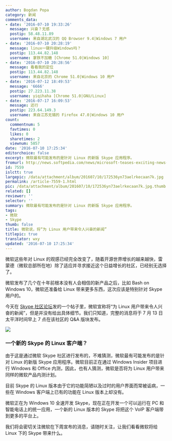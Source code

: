 ```yaml
---
author: Bogdan Popa
category: 新闻
comments_data:
- date: '2016-07-10 19:33:26'
  message: 兴奋？无感
  postip: 58.48.11.89
  username: 来自湖北武汉的 QQ Browser 9.4|Windows 7 用户
- date: '2016-07-10 20:28:19'
  message: linux一键升级Windows吗？
  postip: 113.44.82.148
  username: 拿铁不加糖 [Chrome 51.0|Windows 10]
- date: '2016-07-10 20:28:56'
  message: 看看我的定位
  postip: 113.44.82.148
  username: 来自北京的 Chrome 51.0|Windows 10 用户
- date: '2016-07-12 18:49:53'
  message: '6666'
  postip: 27.223.11.38
  username: yiqihaha [Chrome 51.0|GNU/Linux]
- date: '2016-07-17 16:09:53'
  message: 还行
  postip: 223.64.149.3
  username: 来自江苏无锡的 Firefox 47.0|Windows 10 用户
count:
  commentnum: 5
  favtimes: 0
  likes: 0
  sharetimes: 2
  viewnum: 5857
date: '2016-07-10 17:25:34'
editorchoice: false
excerpt: 微软最有可能发布的是针对 Linux 的新版 Skype 应用程序。
fromurl: http://news.softpedia.com/news/microsoft-teases-exciting-news-for-linux-users-506145.shtml
id: 7559
islctt: true
largepic: /data/attachment/album/201607/10/172536yn73aelrkecaan7k.jpg
permalink: /article-7559-1.html
pic: /data/attachment/album/201607/10/172536yn73aelrkecaan7k.jpg.thumb.jpg
related: []
reviewer: ''
selector: ''
summary: 微软最有可能发布的是针对 Linux 的新版 Skype 应用程序。
tags:
- 微软
- Skype
thumb: false
title: 微软说，将“为 Linux 用户带来令人兴奋的新闻”
titlepic: true
translator: wxy
updated: '2016-07-10 17:25:34'
---
```


微软这些年对 Linux 的观感已经完全改变了，随着开源世界增长的越来越快，雷蒙德（微软总部所在地）除了适应并寻求接近这个日益增长的社区，已经别无选择了。


微软发布了几个在十年前根本没有人会相信的新产品之后，比如 Bash on Windows 10，微软还准备给 Linux 带来更多东西，这次应该是特别针对 Skype 用户的。


今天在 [Skype 社区论坛](https://community.skype.com/t5/Linux/Exciting-news-for-Linux-users/td-p/4430988)发的一个帖子里，微软宣称将“为 Linux 用户带来令人兴奋的新闻”，但是并没有给出具体细节。我们只知道，完整的消息将于 7 月 13 日太平洋时间早上 7 点在该社区的 Q&A 版块发布。


![](/data/attachment/album/201607/10/172536yn73aelrkecaan7k.jpg)


### 一个新的 Skype 的 Linux 客户端？


由于这是通过微软 Skype 社区进行发布的，不难猜测，微软最有可能发布的是针对 Linux 的新版 Skype 应用程序。微软目前正在通过 Windows Insider 项目进行 Windows 和 Office 内测，因此，也有人猜测，微软是否将为 Linux 用户带来同样的微软产品内测计划。


目前 Skype 的 Linux 版本由于它的功能简陋以及过时的用户界面而常被诟病，一些在 Windows 客户端上已有的功能在 Linux 版本上却没有。


微软正在为 Windows 10 全速开发 Skype，现在正在开发一个可以运行在 PC 和智能电话上的统一应用，一个新的 Linux 版本的 Skype 将把这个 VoIP 客户端带到更多的平台上。 


我们将会密切关注微软在下周宣布的消息，请随时关注，让我们看看微软将给 Linux 下的 Skype 带来什么。
